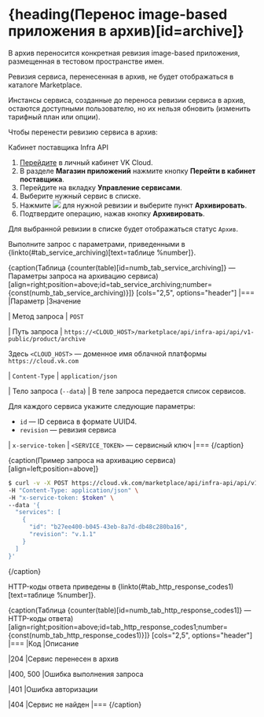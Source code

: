 # {heading(Перенос image-based приложения в архив)[id=archive]}

В архив переносится конкретная ревизия image-based приложения, размещенная в тестовом пространстве имен.

Ревизия сервиса, перенесенная в архив, не будет отображаться в каталоге Marketplace.

Инстансы сервиса, созданные до переноса ревизии сервиса в архив, остаются доступными пользователю, но их нельзя обновить (изменить тарифный план или опции).

Чтобы перенести ревизию сервиса в архив:

<tabs>
<tablist>
<tab>Кабинет поставщика</tab>
<tab>Infra API</tab>
</tablist>
<tabpanel>

1. [Перейдите](https://msk.cloud.vk.com/app/) в личный кабинет VK Cloud.
1. В разделе **Магазин приложений** нажмите кнопку **Перейти в кабинет поставщика**.
1. Перейдите на вкладку **Управление сервисами**.
1. Выберите нужный сервис в списке.
1. Нажмите ![ ](/ru/assets/more-icon.svg "inline") для нужной ревизии и выберите пункт **Архивировать**.
1. Подтвердите операцию, нажав кнопку **Архивировать**.

Для выбранной ревизии в списке будет отображаться статус `Архив`.

</tabpanel>
<tabpanel>

Выполните запрос с параметрами, приведенными в {linkto(#tab_service_archiving)[text=таблице %number]}.

{caption(Таблица {counter(table)[id=numb_tab_service_archiving]} — Параметры запроса на архивацию сервиса)[align=right;position=above;id=tab_service_archiving;number={const(numb_tab_service_archiving)}]}
[cols="2,5", options="header"]
|===
|Параметр
|Значение

|
Метод запроса
|
`POST`

|
Путь запроса
|
`https://<CLOUD_HOST>/marketplace/api/infra-api/api/v1-public/product/archive`

Здесь `<CLOUD_HOST>` — доменное имя облачной платформы `https://cloud.vk.com`

|
`Content-Type`
|
`application/json`

|
Тело запроса (`--data`)
|
В теле запроса передается список сервисов.

Для каждого сервиса укажите следующие параметры:

* `id` — ID сервиса в формате UUID4.
* `revision` — ревизия сервиса

|
`x-service-token`
|
`<SERVICE_TOKEN>` — сервисный ключ
|===
{/caption}

{caption(Пример запроса на архивацию сервиса)[align=left;position=above]}
```bash
$ curl -v -X POST https://cloud.vk.com/marketplace/api/infra-api/api/v1-public/product/archive \
-H "Content-Type: application/json" \
-H "x-service-token: $token" \
--data '{
  "services": [
    {
      "id": "b27ee400-b045-43eb-8a7d-db48c280ba16",
      "revision": "v.1.1"
    }
  ]
}'
```
{/caption}

HTTP-коды ответа приведены в {linkto(#tab_http_response_codes1)[text=таблице %number]}.

{caption(Таблица {counter(table)[id=numb_tab_http_response_codes1]} — HTTP-коды ответа)[align=right;position=above;id=tab_http_response_codes1;number={const(numb_tab_http_response_codes1)}]}
[cols="2,5", options="header"]
|===
|Код
|Описание

|204
|Сервис перенесен в архив

|400, 500
|Ошибка выполнения запроса

|401
|Ошибка авторизации

|404
|Сервис не найден
|===
{/caption}

</tabpanel>
</tabs>